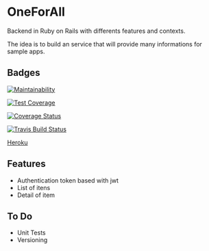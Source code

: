 # OneForAll

Backend in Ruby on Rails with differents features and contexts. 

The idea is to build an service that will provide many informations for sample apps.

## Badges

[![Maintainability](https://api.codeclimate.com/v1/badges/dc977e8053064fdd76a8/maintainability)](https://codeclimate.com/github/fabiotk/OneForAll/maintainability)

[![Test Coverage](https://api.codeclimate.com/v1/badges/dc977e8053064fdd76a8/test_coverage)](https://codeclimate.com/github/fabiotk/OneForAll/test_coverage)

[![Coverage Status](https://coveralls.io/repos/github/fabiotk/OneForAll/badge.svg)](https://coveralls.io/github/fabiotk/OneForAll)

[![Travis Build Status](https://travis-ci.org/fabiotk/OneForAll.svg?branch=master)](https://travis-ci.org/fabiotk/OneForAll)

[Heroku](https://oneforallapi.herokuapp.com)

## Features

- Authentication token based with jwt
- List of itens
- Detail of item

## To Do

- Unit Tests
- Versioning
